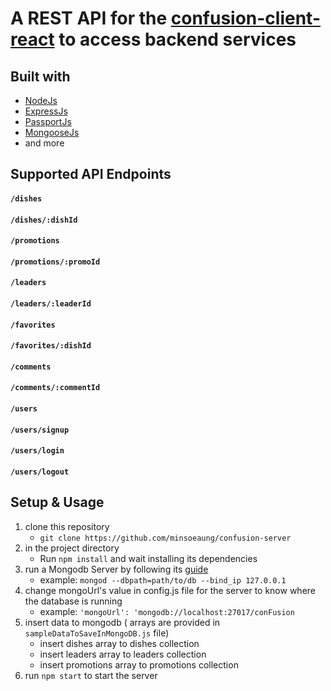 # A REST API for the [confusion-client-react](https://github.com/minsoeaung/confusion-client-react) to access backend services

## Built with
- [NodeJs](https://nodejs.org/en/)
- [ExpressJs](https://expressjs.com/)
- [PassportJs](http://www.passportjs.org/)
- [MongooseJs](https://mongoosejs.com/)
- and more


## Supported API Endpoints
#### `/dishes`
#### `/dishes/:dishId`
#### `/promotions`
#### `/promotions/:promoId` 
#### `/leaders`
#### `/leaders/:leaderId`
#### `/favorites`
#### `/favorites/:dishId`
#### `/comments`
#### `/comments/:commentId`
#### `/users`
#### `/users/signup`
#### `/users/login`
#### `/users/logout`

## Setup & Usage
1. clone this repository
   - `git clone https://github.com/minsoeaung/confusion-server`
2. in the project directory
   - Run `npm install` and wait installing its dependencies
3. run a Mongodb Server by following its [guide](https://docs.mongodb.com/manual/tutorial/manage-mongodb-processes/)
   - example: `mongod --dbpath=path/to/db --bind_ip 127.0.0.1`
4. change mongoUrl's value in config.js file for the server to know where the database is running
   - example: `'mongoUrl': 'mongodb://localhost:27017/conFusion`
5. insert data to mongodb ( arrays are provided in `sampleDataToSaveInMongoDB.js` file)
   - insert dishes array to dishes collection
   - insert leaders array to leaders collection
   - insert promotions array to promotions collection
6. run `npm start` to start the server